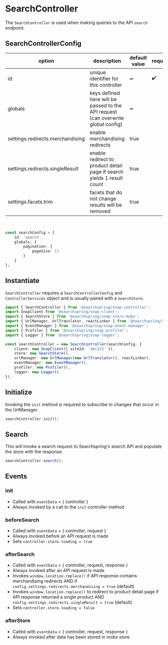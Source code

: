 # SearchController

The `SearchController` is used when making queries to the API `search` endpoint.

## SearchControllerConfig

| option | description | default value | required | 
|---|---|---|---|
| id | unique identifier for this controller | ➖ | ✔️ |
| globals | keys defined here will be passed to the API request (can overwrite global config)| ➖ |   |
| settings.redirects.merchandising | enable merchandising redirects | true |   |
| settings.redirects.singleResult | enable redirect to product detail page if search yields 1 result count | true |   |
| settings.facets.trim | facets that do not change results will be removed | true |   |

<br>

```typescript
const searchConfig = {
	id: 'search',
	globals: {
		pagination: {
			pageSize: 12
		}
	}
};
```
## Instantiate
`SearchController` requires a `SearchControllerConfig` and `ControllerServices` object and is usually paired with a `SearchStore`.

```typescript
import { SearchController } from '@searchspring/snap-controller';
import SnapClient from '@searchspring/snap-client';
import { SearchStore } from '@searchspring/snap-store-mobx';
import { UrlManager, UrlTranslator, reactLinker } from '@searchspring/snap-url-manager';
import { EventManager } from '@searchspring/snap-event-manager';
import { Profiler } from '@searchspring/snap-profiler';
import { Logger } from '@searchspring/snap-logger';

const searchController = new SearchController(searchConfig, {
	client: new SnapClient({ siteId: 'abc123' }),
	store: new SearchStore(),
	urlManager: new UrlManager(new UrlTranslator(), reactLinker),
	eventManager: new EventManager(),
	profiler: new Profiler(),
	logger: new Logger()
});
```

## Initialize
Invoking the `init` method is required to subscribe to changes that occur in the UrlManager.

```typescript
searchController.init();
```

## Search
This will invoke a search request to Searchspring's search API and populate the store with the response.

```typescript
searchController.search();
```

## Events

### init
- Called with `eventData` = { controller }
- Always invoked by a call to the `init` controller method

### beforeSearch
- Called with `eventData` = { controller, request }
- Always invoked before an API request is made 
- Sets `controller.store.loading = true`

### afterSearch
- Called with `eventData` = { controller, request, response }
- Always invoked after an API request is made 
- Invokes `window.location.replace()` if API response contains merchandising redirects AND if `config.settings.redirects.merchandising = true` (default)
- Invokes `window.location.replace()` to redirect to product detail page if API response returned a single product AND `config.settings.redirects.singleResult = true` (default)
- Sets `controller.store.loading = false`

### afterStore
- Called with `eventData` = { controller, request, response }
- Always invoked after data has been stored in mobx store